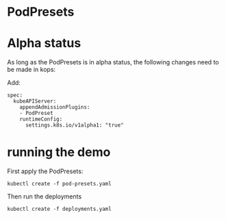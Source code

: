 # PodPresets

# Alpha status
As long as the PodPresets is in alpha status, the following changes need to be made in kops:

Add:
```
spec:
  kubeAPIServer:
    appendAdmissionPlugins:
    - PodPreset
    runtimeConfig:
      settings.k8s.io/v1alpha1: "true"
```

# running the demo
First apply the PodPresets:
```
kubectl create -f pod-presets.yaml
```

Then run the deployments
```
kubectl create -f deployments.yaml
```
